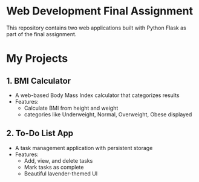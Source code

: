 # Web Development Final Assignment
This repository contains two web applications built with Python Flask as part of the final assignment.
# My Projects
## 1. BMI Calculator
-  A web-based Body Mass Index calculator that categorizes results
- Features:
  - Calculate BMI from height and weight
  - categories like Underweight, Normal, Overweight, Obese displayed

## 2. To-Do List App  
-  A task management application with persistent storage
- Features:
  - Add, view, and delete tasks
  - Mark tasks as complete
  - Beautiful lavender-themed UI
